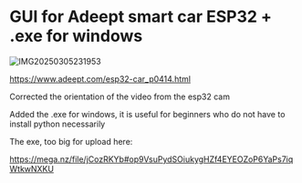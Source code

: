 # GUI for Adeept smart car ESP32 + .exe for windows
![IMG20250305231953](https://github.com/user-attachments/assets/c078a30e-1f8f-486c-9289-447c83caf661)

https://www.adeept.com/esp32-car_p0414.html

Corrected the orientation of the video from the esp32 cam

Added the .exe for windows, it is useful for beginners who do not have to install python necessarily

The exe, too big for upload here:

https://mega.nz/file/jCozRKYb#op9VsuPydSOiukygHZf4EYEOZoP6YaPs7iqWtkwNXKU



